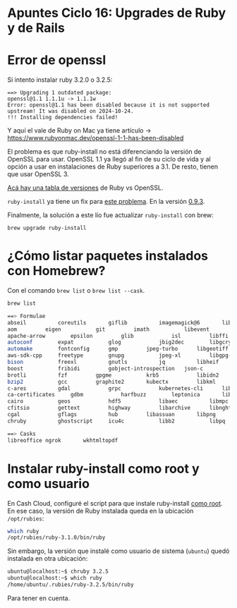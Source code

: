 # Apuntes Ciclo 16: Upgrades de Ruby y de Rails

# Error de openssl

Si intento instalar ruby 3.2.0 o 3.2.5:
```
==> Upgrading 1 outdated package:
openssl@1.1 1.1.1u -> 1.1.1w
Error: openssl@1.1 has been disabled because it is not supported upstream! It was disabled on 2024-10-24.
!!! Installing dependencies failed!
```

Y aquí el vale de Ruby on Mac ya tiene artículo -> https://www.rubyonmac.dev/openssl-1-1-has-been-disabled

El problema es que ruby-install no está diferenciando la versión de OpenSSL para usar. OpenSSL 1.1 ya llegó al fin de su ciclo de vida y al opción a usar en instalaciones de Ruby superiores a 3.1. De resto, tienen que usar OpenSSL 3.

[Acá hay una tabla de versiones](https://www.rubyonmac.dev/openssl-versions-supported-by-ruby) de Ruby vs OpenSSL.

`ruby-install` ya tiene un fix para [este problema](https://github.com/postmodern/ruby-install/issues/474). En la versión [0.9.3](https://github.com/postmodern/ruby-install/releases/tag/v0.9.3).

Finalmente, la solución a este lío fue actualizar `ruby-install` con brew:
```
brew upgrade ruby-install
```

# ¿Cómo listar paquetes instalados con Homebrew?

Con el comando `brew list` o `brew list --cask`.

```bash
brew list

==> Formulae
abseil			coreutils		giflib			imagemagick@6		libde265		librttopo		libyaml			numpy			pkg-config		readline		utf8proc
aom			eigen			git			imath			libevent		libspatialite		little-cms2		nvm			poppler			redis			webp
apache-arrow		epsilon			glib			isl			libffi			libtasn1		llvm			oniguruma		popt			ruby-build		x265
autoconf		expat			glog			jbig2dec		libgcrypt		libtiff			llvm@18			openblas		postgis			ruby-install		xerces-c
automake		fontconfig		gmp			jpeg-turbo		libgeotiff		libtool			lz4			openexr			postgresql@16		sfcgal			xorgproto
aws-sdk-cpp		freetype		gnupg			jpeg-xl			libgpg-error		libunistring		lzo			openjpeg		proj			shared-mime-info	xz
bison			freexl			gnutls			jq			libheif			libusb			m4			openssl@1.1		protobuf		snappy			z3
boost			fribidi			gobject-introspection	json-c			libidn			libvmaf			minizip			openssl@3		protobuf-c		sqlite			zellij
brotli			fzf			gpgme			krb5			libidn2			libx11			mpdecimal		p11-kit			pyenv			tesseract		zlib
bzip2			gcc			graphite2		kubectx			libkml			libxau			mpfr			packer			python-packaging	the_silver_searcher	zsh
c-ares			gdal			grpc			kubernetes-cli		libksba			libxcb			ncurses			pandoc			python@3.11		thrift			zstd
ca-certificates		gdbm			harfbuzz		leptonica		liblerc			libxdmcp		netcdf			pango			python@3.12		tmux
cairo			geos			hdf5			libaec			libmpc			libxext			nettle			pcre			qhull			tree
cfitsio			gettext			highway			libarchive		libnghttp2		libxml2			npth			pcre2			rapidjson		unbound
cgal			gflags			hub			libassuan		libpng			libxrender		nspr			pinentry		rbenv			unixodbc
chruby			ghostscript		icu4c			libb2			libpq			libxslt			nss			pixman			re2			uriparser

==> Casks
libreoffice	ngrok		wkhtmltopdf
```

# Instalar ruby-install como root y como usuario

En Cash Cloud, configuré el script para que instale ruby-install [como root](https://github.com/devaspros/cashflow_cloud/blob/main/scripts/001_install_deps.sh#L46-L50). En ese caso, la versión de Ruby instalada queda en la ubicación `/opt/rubies`:

```bash
which ruby
/opt/rubies/ruby-3.1.0/bin/ruby
```

Sin embargo, la versión que instalé como usuario de sistema (`ubuntu`) quedó instalada en otra ubicación:
```bash
ubuntu@localhost:~$ chruby 3.2.5
ubuntu@localhost:~$ which ruby
/home/ubuntu/.rubies/ruby-3.2.5/bin/ruby
```

Para tener en cuenta.